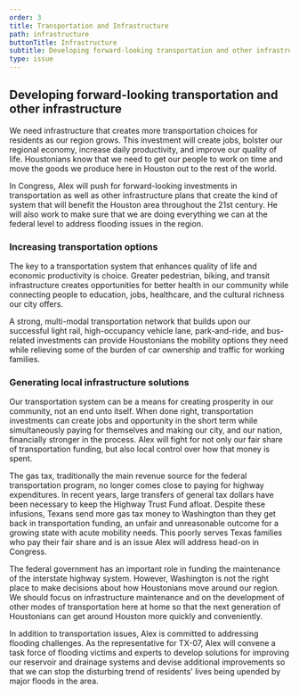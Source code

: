 ```yaml
---
order: 3
title: Transportation and Infrastructure
path: infrastructure
buttonTitle: Infrastructure
subtitle: Developing forward-looking transportation and other infrastructure
type: issue
---
```


## Developing forward-looking transportation and other infrastructure

We need infrastructure that creates more transportation choices for residents as our region grows. This investment will create jobs, bolster our regional economy, increase daily productivity, and improve our quality of life. Houstonians know that we need to get our people to work on time and move the goods we produce here in Houston out to the rest of the world.

In Congress, Alex will push for forward-looking investments in transportation as well as other infrastructure plans that create the kind of system that will benefit the Houston area throughout the 21st century. He will also work to make sure that we are doing everything we can at the federal level to address flooding issues in the region.

### Increasing transportation options

The key to a transportation system that enhances quality of life and economic
productivity is choice. Greater pedestrian, biking, and transit infrastructure
creates opportunities for better health in our community while connecting people
to education, jobs, healthcare, and the cultural richness our city offers.

A strong, multi-modal transportation network that builds upon our successful
light rail, high-occupancy vehicle lane, park-and-ride, and bus-related
investments can provide Houstonians the mobility options they need while
relieving some of the burden of car ownership and traffic for working families.

### Generating local infrastructure solutions

Our transportation system can be a means for creating prosperity in our
community, not an end unto itself. When done right, transportation investments
can create jobs and opportunity in the short term while simultaneously paying
for themselves and making our city, and our nation, financially stronger in the
process. Alex will fight for not only our fair share of transportation funding,
but also local control over how that money is spent.

The gas tax, traditionally the main revenue source for the federal
transportation program, no longer comes close to paying for highway
expenditures. In recent years, large transfers of general tax dollars have been
necessary to keep the Highway Trust Fund afloat. Despite these infusions, Texans send more gas tax money to Washington than they get back in transportation funding, an unfair and unreasonable outcome for a growing state with acute mobility needs. This poorly serves Texas families who pay their fair share and is an issue Alex will address head-on in Congress.

The federal government has an important role in funding the maintenance of the
interstate highway system. However, Washington is not the right place to make
decisions about how Houstonians move around our region. We should focus on
infrastructure maintenance and on the development of other modes of
transportation here at home so that the next generation of Houstonians can get
around Houston more quickly and conveniently.

In addition to transportation issues, Alex is committed to addressing flooding
challenges. As the representative for TX-07, Alex will convene a task force of
flooding victims and experts to develop solutions for improving our reservoir
and drainage systems and devise additional improvements so that we can stop the
disturbing trend of residents' lives being upended by major floods in the area.
